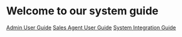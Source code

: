  <!-- TITLE: Bonobo LottoSuite System Guide -->
<!-- SUBTITLE: A complete guide on developing and deploying LottoRace installations-->



# Welcome to our system guide
[Admin User Guide](/administration "title text!")
[Sales Agent User Guide](sales-agent-guide/ "title text!")
[System Integration Guide](http://docs.bonoboplc.com:4567/)


